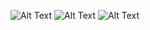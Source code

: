 ![Alt Text](https://cdn.discordapp.com/attachments/600646864907403264/924773713902178304/unknown.png)
![Alt Text](https://cdn.discordapp.com/attachments/234367180651757579/925047343580053614/q.gif)
![Alt Text](https://cdn.discordapp.com/attachments/234367180651757579/925047344641228800/q2.gif)